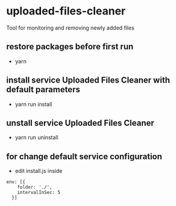 # uploaded-files-cleaner
Tool for monitoring and removing newly added files

## restore packages before first run
* yarn

## install service Uploaded Files Cleaner with default parameters
* yarn run install

## unstall service Uploaded Files Cleaner
* yarn run uninstall

## for change default service configuration 
* edit install.js inside 
```
env: [{
    folder: './',
    intervalInSec: 5 
  }]
```

